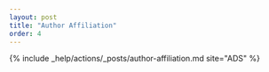 ```yaml
---
layout: post
title: "Author Affiliation"
order: 4
---
```


{% include _help/actions/_posts/author-affiliation.md site="ADS" %}
